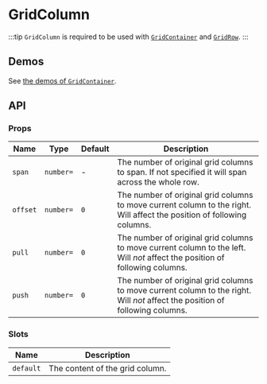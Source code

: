 # GridColumn

:::tip
`GridColumn` is required to be used with [`GridContainer`](./grid-container) and [`GridRow`](./grid-row).
:::

## Demos

See [the demos of `GridContainer`](./grid-container#demos).

## API

### Props

| Name | Type | Default | Description |
| -- | -- | -- | -- |
| ``span`` | `number=` | - | The number of original grid columns to span. If not specified it will span across the whole row. |
| ``offset`` | `number=` | `0` | The number of original grid columns to move current column to the right. Will affect the position of following columns. |
| ``pull`` | `number=` | `0` | The number of original grid columns to move current column to the left. Will *not* affect the position of following columns. |
| ``push`` | `number=` | `0` | The number of original grid columns to move current column to the right. Will *not* affect the position of following columns. |

### Slots

| Name | Description |
| -- | -- |
| ``default`` | The content of the grid column. |
